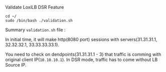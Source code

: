 

Validate LoxiLB DSR Feature

```
cd ~/
sudo /bin/bash ./validation.sh
```

Summary `validation.sh` file :

In initial time, it will make http(8080 port) sessions with servers(31.31.31.1, 32.32.32.1, 33.33.33.33.1).

You need to check on dendpoints(31.31.31.1 - 3) that traffic is comming with original client IP(`10.10.10.1`). In DSR mode, traffic has to come without LB Source IP.

